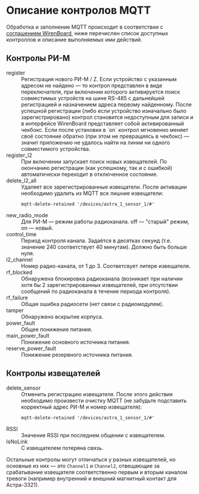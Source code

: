 # Описание контролов MQTT
Обработка и заполнение MQTT происходит в соответствии с [соглашением WirenBoard](https://github.com/contactless/homeui/blob/master/conventions.md),
ниже перечислен список доступных контроллов и описание выполняемых ими действий.

## Контролы РИ-М
<dl>
<dt>register</dt>
<dd>Регистрация нового РИ-М / Z. Если устройство с указанным адресом
не найдено — то контрол представлен в виде переключателя, при включении которого
активируется поиск совместимых устройств на шине RS-485 с дальнейшей
регистрацией и назначением адреса первому найденному. После успешной регистрации
(либо если устройство изначально было зарегистрировано) контрол становится
недоступным для записи и в интерфейсе WirenBoard представляет собой
активированный чекбокс. Если после установки в `on` контрол мгновенно
меняет своё состояние обратно (при этом не превращяясь в чекбокс) — значит
приложению не удалось найти на линии ни одного совместимого устройства.</dd>
<dt>register_l2</dt>
<dd>При включении запускает поиск новых извещателей. По окончанию регистрации
(как успешному, так и с ошибкой) автоматически переходит в отключенное состояние.</dd>
<dt>delete_l2_all</dt>
<dd>Удаляет все зарегистрированные извещатели. После активации необходимо
удалить из MQTT все лишние извещатели:

```
mqtt-delete-retained '/devices/astra_1_sensor_1/#'
```
</dd>
<dt>new_radio_mode</dt>
<dd>Для РИ-М — режим работы радиоканала. off — "старый" режим, on — новый.</dd>
<dt>control_time</dt>
<dd>Период контроля канала. Задаётся в десятках секунд (т.е. значение 240
соответствует 40 минутам). Должно быть больше нуля.</dd>
<dt>l2_channel</dt>
<dd>Номер радио-канала, от 1 до 3. Соответсвует литере извещателя.</dd>
<dt>rf_blocked</dt>
<dd>Обнаружена блокировка радиоканала (возникает при наличии хотя бы 2
зарегистрированных извещателей, при отсутствии сообщений по радиоканала в
течение периода контроля).</dd>
</dd>
<dt>rf_failure</dt>
<dd>Общая ошибка радиосети (нет связи с радиомодулем).</dd>
<dt>tamper</dt>
<dd>Обнаружено вскрытие корпуса.</dd>
<dt>power_fault</dt>
<dd>Общее понижение питания.</dd>
<dt>main_power_fault</dt>
<dd>Понижение основного источника питания.</dd>
<dt>reserve_power_fault</dt>
<dd>Понижение резервного источника питания.</dd>
</dl>

## Контролы извещателей
<dl>
<dt>delete_sensor</dt>
<dd>Отменить регистрацию извещателя. После этого действия необходимо произвести
очистку MQTT (не забудьте подставить корректный адрес РИ-М и номер извещателя):

```
mqtt-delete-retained '/devices/astra_1_sensor_1/#'
```
</dd>
<dt>RSSI</dt>
<dd>Значение RSSI при последнем общении с извещателем.</dd>
<dt>IsNoLink</dt>
<dd>С извещателем потеряна связь.</dd>
</dl>

Остальные контролы могут отличаться у разных извещателей, но основные из них —
это `Channel1` и `Channel2`, отвещающие за срабатывание извещателя
соответственно первым и вторым каналом тревоги (например внутренний и внешний
магнитный контакт для Астра-3321).
